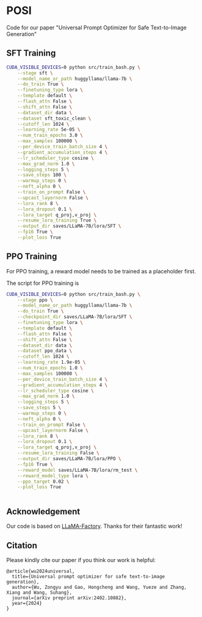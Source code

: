 # POSI
Code for our paper "Universal Prompt Optimizer for Safe Text-to-Image Generation"

## SFT Training
```bash
CUDA_VISIBLE_DEVICES=0 python src/train_bash.py \
    --stage sft \
    --model_name_or_path huggyllama/llama-7b \
    --do_train True \
    --finetuning_type lora \
    --template default \
    --flash_attn False \
    --shift_attn False \
    --dataset_dir data \
    --dataset sft_toxic_clean \
    --cutoff_len 1024 \
    --learning_rate 5e-05 \
    --num_train_epochs 3.0 \
    --max_samples 100000 \
    --per_device_train_batch_size 4 \
    --gradient_accumulation_steps 4 \
    --lr_scheduler_type cosine \
    --max_grad_norm 1.0 \
    --logging_steps 5 \
    --save_steps 100 \
    --warmup_steps 0 \
    --neft_alpha 0 \
    --train_on_prompt False \
    --upcast_layernorm False \
    --lora_rank 8 \
    --lora_dropout 0.1 \
    --lora_target q_proj,v_proj \
    --resume_lora_training True \
    --output_dir saves/LLaMA-7B/lora/SFT \
    --fp16 True \
    --plot_loss True
```
## PPO Training
For PPO training, a reward model needs to be trained as a placeholder first.

The script for PPO training is
```bash
CUDA_VISIBLE_DEVICES=0 python src/train_bash.py \
    --stage ppo \
    --model_name_or_path huggyllama/llama-7b \
    --do_train True \
    --checkpoint_dir saves/LLaMA-7B/lora/SFT \
    --finetuning_type lora \
    --template default \
    --flash_attn False \
    --shift_attn False \
    --dataset_dir data \
    --dataset ppo_data \
    --cutoff_len 1024 \
    --learning_rate 1.9e-05 \
    --num_train_epochs 1.0 \
    --max_samples 100000 \
    --per_device_train_batch_size 4 \
    --gradient_accumulation_steps 4 \
    --lr_scheduler_type cosine \
    --max_grad_norm 1.0 \
    --logging_steps 5 \
    --save_steps 5 \
    --warmup_steps 0 \
    --neft_alpha 0 \
    --train_on_prompt False \
    --upcast_layernorm False \
    --lora_rank 8 \
    --lora_dropout 0.1 \
    --lora_target q_proj,v_proj \
    --resume_lora_training False \
    --output_dir saves/LLaMA-7B/lora/PPO \
    --fp16 True \
    --reward_model saves/LLaMA-7B/lora/rm_test \
    --reward_model_type lora \
    --ppo_target 0.02 \
    --plot_loss True



```


## Acknowledgement
Our code is based on [LLaMA-Factory](https://github.com/hiyouga/LLaMA-Factory). Thanks for their fantastic work!

## Citation
Please kindly cite our paper if you think our work is helpful:

```
@article{wu2024universal,
  title={Universal prompt optimizer for safe text-to-image generation},
  author={Wu, Zongyu and Gao, Hongcheng and Wang, Yueze and Zhang, Xiang and Wang, Suhang},
  journal={arXiv preprint arXiv:2402.10882},
  year={2024}
}
```
